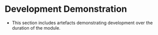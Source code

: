 # Development Demonstration

- This section includes artefacts demonstrating development over the duration of the module.



